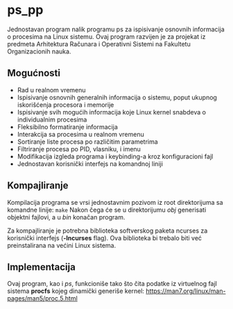 # ps_pp
Jednostavan program nalik programu ps za ispisivanje osnovnih informacija o procesima na Linux sistemu.
Ovaj program razvijen je za projekat iz predmeta Arhitektura Računara i Operativni Sistemi na Fakultetu Organizacionih nauka.
## Mogućnosti
* Rad u realnom vremenu
* Ispisivanje osnovnih generalnih informacija o sistemu, poput ukupnog iskorišćenja procesora i memorije
* Ispisivanje svih mogućih informacija koje Linux kernel snabdeva o individualnim procesima
* Fleksibilno formatiranje informacija
* Interakcija sa procesima u realnom vremenu
* Sortiranje liste procesa po različitim parametrima
* Filtriranje procesa po PID, vlasniku, i imenu
* Modifikacija izgleda programa i keybinding-a kroz konfiguracioni fajl
* Jednostavan korisnički interfejs na komandnoj liniji
## Kompajliranje
Kompilacija programa se vrsi jednostavnim pozivom iz root direktorijuma sa komandne linije:
```make```
Nakon čega će se u direktorijumu *obj* generisati objektni fajlovi, a u *bin* konačan program.

Za kompajliranje je potrebna biblioteka softverskog paketa ncurses za korisnički interfejs (**-lncurses** flag).
Ova biblioteka bi trebalo biti već preinstalirana na većini Linux sistema.
## Implementacija 
Ovaj program, kao i *ps*, funkcioniše tako što čita podatke iz virtuelnog fajl sistema **procfs** kojeg dinamički generiše kernel: https://man7.org/linux/man-pages/man5/proc.5.html
